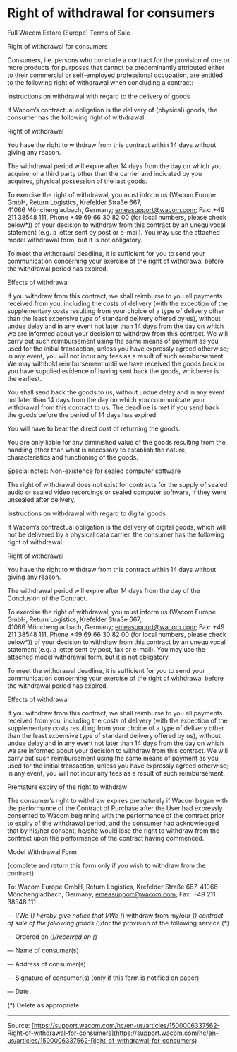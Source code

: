# Right of withdrawal for consumers

Full Wacom Estore (Europe) Terms of Sale


Right of withdrawal for consumers


Consumers, i.e. persons who conclude a contract for the provision of one or more products for purposes that cannot be predominantly attributed either to their commercial or self-employed professional occupation, are entitled to the following right of withdrawal when concluding a contract:


Instructions on withdrawal with regard to the delivery of goods


If Wacom’s contractual obligation is the delivery of (physical) goods, the consumer has the following right of withdrawal:


Right of withdrawal


You have the right to withdraw from this contract within 14 days without giving any reason.


The withdrawal period will expire after 14 days from the day on which you acquire, or a third party other than the carrier and indicated by you acquires, physical possession of the last goods.


To exercise the right of withdrawal, you must inform us (Wacom Europe GmbH, Return Logistics, Krefelder Straße 667, 41066 Mönchengladbach, Germany; emeasupport@wacom.com; Fax: +49 211 38548 111, Phone +49 69 66 30 82 00 (for local numbers, please check below*)) of your decision to withdraw from this contract by an unequivocal statement (e.g. a letter sent by post or e-mail). You may use the attached model withdrawal form, but it is not obligatory.


To meet the withdrawal deadline, it is sufficient for you to send your communication concerning your exercise of the right of withdrawal before the withdrawal period has expired.


Effects of withdrawal


If you withdraw from this contract, we shall reimburse to you all payments received from you, including the costs of delivery (with the exception of the supplementary costs resulting from your choice of a type of delivery other than the least expensive type of standard delivery offered by us), without undue delay and in any event not later than 14 days from the day on which we are informed about your decision to withdraw from this contract. We will carry out such reimbursement using the same means of payment as you used for the initial transaction, unless you have expressly agreed otherwise; in any event, you will not incur any fees as a result of such reimbursement. We may withhold reimbursement until we have received the goods back or you have supplied evidence of having sent back the goods, whichever is the earliest.


You shall send back the goods to us, without undue delay and in any event not later than 14 days from the day on which you communicate your withdrawal from this contract to us. The deadline is met if you send back the goods before the period of 14 days has expired.


You will have to bear the direct cost of returning the goods.


You are only liable for any diminished value of the goods resulting from the handling other than what is necessary to establish the nature, characteristics and functioning of the goods.
 


Special notes: Non-existence for sealed computer software


The right of withdrawal does not exist for contracts for the supply of sealed audio or sealed video recordings or sealed computer software, if they were unsealed after delivery.


Instructions on withdrawal with regard to digital goods


If Wacom’s contractual obligation is the delivery of digital goods, which will not be delivered by a physical data carrier, the consumer has the following right of withdrawal:


Right of withdrawal


You have the right to withdraw from this contract within 14 days without giving any reason.


The withdrawal period will expire after 14 days from the day of the Conclusion of the Contract.


To exercise the right of withdrawal, you must inform us (Wacom Europe GmbH, Return Logistics, Krefelder Straße 667, 41066 Mönchengladbach, Germany; emeasupport@wacom.com; Fax: +49 211 38548 111, Phone +49 69 66 30 82 00 (for local numbers, please check below*)) of your decision to withdraw from this contract by an unequivocal statement (e.g. a letter sent by post, fax or e-mail). You may use the attached model withdrawal form, but it is not obligatory.


To meet the withdrawal deadline, it is sufficient for you to send your communication concerning your exercise of the right of withdrawal before the withdrawal period has expired.


Effects of withdrawal


If you withdraw from this contract, we shall reimburse to you all payments received from you, including the costs of delivery (with the exception of the supplementary costs resulting from your choice of a type of delivery other than the least expensive type of standard delivery offered by us), without undue delay and in any event not later than 14 days from the day on which we are informed about your decision to withdraw from this contract. We will carry out such reimbursement using the same means of payment as you used for the initial transaction, unless you have expressly agreed otherwise; in any event, you will not incur any fees as a result of such reimbursement.
 


Premature expiry of the right to withdraw


The consumer’s right to withdraw expires prematurely if Wacom began with the performance of the Contract of Purchase after the User had expressly consented to Wacom beginning with the performance of the contract prior to expiry of the withdrawal period, and the consumer had acknowledged that by his/her consent, he/she would lose the right to withdraw from the contract upon the performance of the contract having commenced.


Model Withdrawal Form


(complete and return this form only if you wish to withdraw from the contract)


To: Wacom Europe GmbH, Return Logistics, Krefelder Straße 667, 41066 Mönchengladbach, Germany; emeasupport@wacom.com; Fax: +49 211 38548 111


— I/We (*) hereby give notice that I/We (*) withdraw from my/our (*) contract of sale of the following goods (*)/for the provision of the following service (*)


— Ordered on (*)/received on (*)


— Name of consumer(s)


— Address of consumer(s)


— Signature of consumer(s) (only if this form is notified on paper)


— Date


(*) Delete as appropriate.

---
Source: [https://support.wacom.com/hc/en-us/articles/1500006337562-Right-of-withdrawal-for-consumers](https://support.wacom.com/hc/en-us/articles/1500006337562-Right-of-withdrawal-for-consumers)
